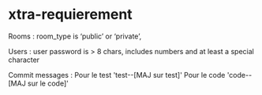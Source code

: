 # xtra-requierement
Rooms : room_type is ‘public’ or ‘private’,

Users : user password is > 8 chars, includes numbers and at least a
special character


Commit messages :
Pour le test
'test--[MAJ sur test]'
Pour le code
'code--[MAJ sur le code]'
